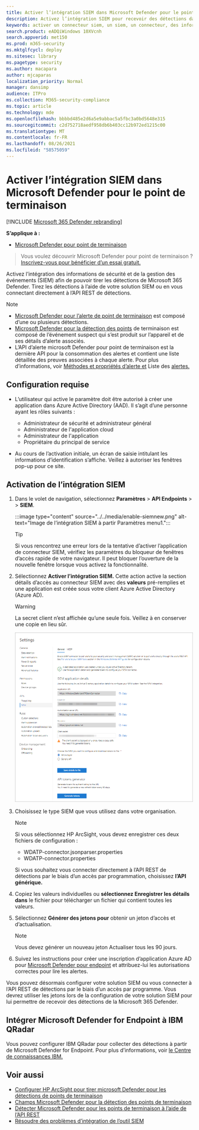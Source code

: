 ```yaml
---
title: Activer l’intégration SIEM dans Microsoft Defender pour le point de terminaison
description: Activez l’intégration SIEM pour recevoir des détections dans votre solution de gestion des informations et des événements de sécurité (SIEM).
keywords: activer un connecteur siem, un siem, un connecteur, des informations de sécurité et des événements
search.product: eADQiWindows 10XVcnh
search.appverid: met150
ms.prod: m365-security
ms.mktglfcycl: deploy
ms.sitesec: library
ms.pagetype: security
ms.author: macapara
author: mjcaparas
localization_priority: Normal
manager: dansimp
audience: ITPro
ms.collection: M365-security-compliance
ms.topic: article
ms.technology: mde
ms.openlocfilehash: bbbbd485e2d6a5e9abbac5a5fbc3a0bd5648e315
ms.sourcegitcommit: c2d752718aedf958db6b403cc12b972ed1215c00
ms.translationtype: MT
ms.contentlocale: fr-FR
ms.lasthandoff: 08/26/2021
ms.locfileid: "58575059"
---
```

# <a name="enable-siem-integration-in-microsoft-defender-for-endpoint"></a>Activer l’intégration SIEM dans Microsoft Defender pour le point de terminaison

[!INCLUDE [Microsoft 365 Defender rebranding](../../includes/microsoft-defender.md)]

**S’applique à :**
- [Microsoft Defender pour point de terminaison](https://go.microsoft.com/fwlink/?linkid=2154037)


> Vous voulez découvrir Microsoft Defender pour point de terminaison ? [Inscrivez-vous pour bénéficier d’un essai gratuit.](https://signup.microsoft.com/create-account/signup?products=7f379fee-c4f9-4278-b0a1-e4c8c2fcdf7e&ru=https://aka.ms/MDEp2OpenTrial?ocid=docs-wdatp-enablesiem-abovefoldlink)

Activez l’intégration des informations de sécurité et de la gestion des événements (SIEM) afin de pouvoir tirer les détections de Microsoft 365 Defender. Tirez les détections à l’aide de votre solution SIEM ou en vous connectant directement à l’API REST de détections.

>[!NOTE]
>- [Microsoft Defender pour l’alerte de point de terminaison](alerts.md) est composé d’une ou plusieurs détections.
>- [Microsoft Defender pour la détection des points](api-portal-mapping.md) de terminaison est composé de l’événement suspect qui s’est produit sur l’appareil et de ses détails d’alerte associés.
>- L’API d’alerte microsoft Defender pour point de terminaison est la dernière API pour la consommation des alertes et contient une liste détaillée des preuves associées à chaque alerte. Pour plus d’informations, voir [Méthodes et propriétés d’alerte et](alerts.md) Liste des [alertes.](get-alerts.md)

## <a name="prerequisites"></a>Configuration requise

- L’utilisateur qui active le paramètre doit être autorisé à créer une application dans Azure Active Directory (AAD). Il s’agit d’une personne ayant les rôles suivants : 

  - Administrateur de sécurité et administrateur général
  - Administrateur de l'application cloud
  - Administrateur de l'application
  - Propriétaire du principal de service

- Au cours de l’activation initiale, un écran de saisie intitulant les informations d’identification s’affiche. Veillez à autoriser les fenêtres pop-up pour ce site.

## <a name="enabling-siem-integration"></a>Activation de l’intégration SIEM 

1. Dans le volet de navigation, sélectionnez **Paramètres**  >  **API Endpoints**  >    >  **SIEM**.

      :::image type="content" source="../../media/enable-siemnew.png" alt-text="Image de l’intégration SIEM à partir Paramètres menu1.":::

      >[!TIP]
      >Si vous rencontrez une erreur lors de la tentative d’activer l’application de connecteur SIEM, vérifiez les paramètres du bloqueur de fenêtres d’accès rapide de votre navigateur. Il peut bloquer l’ouverture de la nouvelle fenêtre lorsque vous activez la fonctionnalité. 

2. Sélectionnez **Activer l’intégration SIEM.** Cette action active la section détails d’accès au connecteur SIEM avec des **valeurs** pré-remplies et une application est créée sous votre client Azure Active Directory (Azure AD).

    > [!WARNING]
    >La secret client n’est affichée qu’une seule fois. Veillez à en conserver une copie en lieu sûr.<br>
     

    ![Image de l’intégration SIEM à partir Paramètres menu2.](images/siem_details.png)

3. Choisissez le type SIEM que vous utilisez dans votre organisation.

   > [!NOTE]
   > Si vous sélectionnez HP ArcSight, vous devez enregistrer ces deux fichiers de configuration :<br>
   > - WDATP-connector.jsonparser.properties
   > - WDATP-connector.properties <br>

   Si vous souhaitez vous connecter directement à l’API REST de détections par le biais d’un accès par programmation, choisissez **l’API générique.**

4. Copiez les valeurs individuelles ou **sélectionnez Enregistrer les détails dans** le fichier pour télécharger un fichier qui contient toutes les valeurs.

5. Sélectionnez **Générer des jetons pour** obtenir un jeton d’accès et d’actualisation.
  
   > [!NOTE]
   > Vous devez générer un nouveau jeton Actualiser tous les 90 jours. 

6. Suivez les instructions pour créer une inscription d’application Azure AD pour [Microsoft Defender pour endpoint](/microsoft-365/security/defender-endpoint/exposed-apis-create-app-webapp) et attribuez-lui les autorisations correctes pour lire les alertes.

Vous pouvez désormais configurer votre solution SIEM ou vous connecter à l’API REST de détections par le biais d’un accès par programme. Vous devrez utiliser les jetons lors de la configuration de votre solution SIEM pour lui permettre de recevoir des détections de la Microsoft 365 Defender.

## <a name="integrate-microsoft-defender-for-endpoint-with-ibm-qradar"></a>Intégrer Microsoft Defender for Endpoint à IBM QRadar 
Vous pouvez configurer IBM QRadar pour collecter des détections à partir de Microsoft Defender for Endpoint. Pour plus d’informations, voir [le Centre de connaissances IBM.](https://www.ibm.com/support/knowledgecenter/SS42VS_DSM/c_dsm_guide_MS_Win_Defender_ATP_overview.html?cp=SS42VS_7.3.1)

## <a name="see-also"></a>Voir aussi
- [Configurer HP ArcSight pour tirer microsoft Defender pour les détections de points de terminaison](configure-arcsight.md)
- [Champs Microsoft Defender pour la détection des points de terminaison](api-portal-mapping.md)
- [Détecter Microsoft Defender pour les points de terminaison à l’aide de l’API REST](pull-alerts-using-rest-api.md)
- [Résoudre des problèmes d’intégration de l’outil SIEM](troubleshoot-siem.md)
